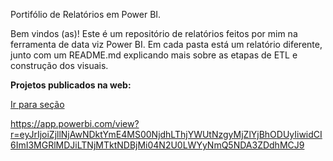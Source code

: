 Portifólio de Relatórios em Power BI.

Bem vindos (as)! Este é um repositório de relatórios feitos por mim na ferramenta de data viz Power BI. Em cada pasta está um relatório diferente, junto com um README.md explicando mais sobre as etapas de ETL e construção dos visuais.

**Projetos publicados na web:**

[Ir para seção](#Financeiro)

https://app.powerbi.com/view?r=eyJrIjoiZjllNjAwNDktYmE4MS00NjdhLThjYWUtNzgyMjZlYjBhODUyIiwidCI6ImI3MGRlMDJiLTNjMTktNDBjMi04N2U0LWYyNmQ5NDA3ZDdhMCJ9

